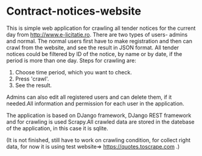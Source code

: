 # Contract-notices-website
This is simple web application for crawling all tender notices for the current day from http://www.e-licitatie.ro.
There are two types of users- admins and normal. The normal users first have to make registration and then can crawl from the website, and see the result in JSON format.
All tender notices could be filtered by ID of the notice, by name or by date, if the period is more than one day. Steps for crawling are:
1. Choose time period, which you want to check.
2. Press 'crawl'.
3. See the result.

Admins can also edit all registered users and can delete them, if it needed.All information and permission for each user in the application.

The application is based on DJango framework, DJango REST framework and for crawling is used Scrapy.All crawled data are stored in the datebase of  the application, in 
this case it is sqlite.

(It is not finished, still have to work on crawling condition, for collect right data, for now it is using test website=> https://quotes.toscrape.com .)